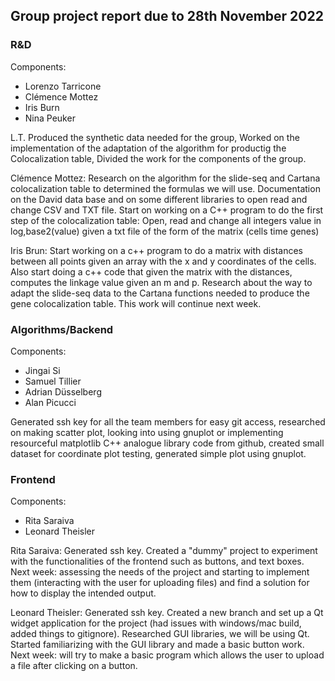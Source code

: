 ## Group project report due to 28th November 2022

### R&D
Components: 
- Lorenzo Tarricone 
- Clémence Mottez
- Iris Burn 
- Nina Peuker

L.T. Produced the synthetic data needed for the group, Worked on the implementation of the adaptation of the algorithm for productig the Colocalization table, Divided the work for the components of the group.

Clémence Mottez: Research on the algorithm for the slide-seq and Cartana colocalization table to determined the formulas we will use. Documentation on the David data base and on some different libraries to open read and change CSV and TXT file. Start on working on a C++ program to do the first step of the colocalization table: Open, read and change all integers value in log,base2(value) given a txt file of the form of the matrix (cells time genes) 

Iris Brun: Start working on a c++ program to do a matrix with distances between all points given an array with the x and y coordinates of the cells. Also start doing a c++ code that given the matrix with the distances, computes the linkage value given an m and p. Research about the way to adapt the slide-seq data to the Cartana functions needed to produce the gene colocalization table. This work will continue next week.

### Algorithms/Backend 
Components:
- Jingai Si
- Samuel Tillier 
- Adrian Düsselberg
- Alan Picucci

Generated ssh key for all the team members for easy git access, researched on making scatter plot, looking into using gnuplot or implementing resourceful matplotlib C++ analogue library code from github, created small dataset for coordinate plot testing, generated simple plot using gnuplot.


### Frontend 
Components:
- Rita Saraiva
- Leonard Theisler

Rita Saraiva: Generated ssh key. Created a "dummy" project to experiment with the functionalities of the frontend such as buttons, and text boxes. Next week: assessing the needs of the project and starting to implement them (interacting with the user for uploading files) and find a solution for how to display the intended output.

Leonard Theisler: Generated ssh key. Created a new branch and set up a Qt widget application for the project (had issues with windows/mac build, added things to gitignore). Researched GUI libraries, we will be using Qt. Started familiarizing with the GUI library and made a basic button work. Next week: will try to make a basic program which allows the user to upload a file after clicking on a button. 
